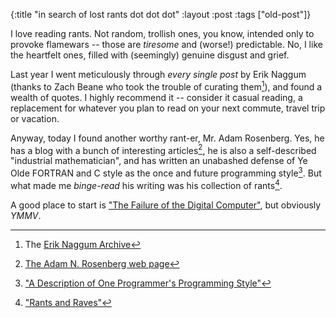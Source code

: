 {:title "in search of lost rants dot dot dot"
:layout :post
 :tags ["old-post"]}



I love reading rants. Not random, trollish ones, you know, intended only to provoke flamewars -- those are _tiresome_ and (worse!) predictable. No, I like the heartfelt ones, filled with (seemingly) genuine disgust and grief.



Last year I went meticulously through _every single post_ by Erik Naggum (thanks to Zach Beane who took the trouble of curating them[^1]), and found a wealth of quotes. I highly recommend it -- consider it casual reading, a replacement for whatever you plan to read on your next commute, travel trip or vacation.



Anyway, today I found another worthy rant-er, Mr. Adam Rosenberg. Yes, he has a blog with a bunch of interesting articles[^2], he is also a self-described "industrial mathematician", and has written an unabashed defense of Ye Olde FORTRAN and C style as the once and future programming style[^3]. But what made me _binge-read_ his writing was his collection of rants[^4].



A good place to start is ["The Failure of the Digital Computer"](http://www.the-adam.com/adam/rantrave/computers.html), but obviously _YMMV_.





[^1]: The [Erik Naggum Archive](http://xach.com/naggum/articles/)

[^2]: [The Adam N. Rosenberg web page](http://www.the-adam.com/adam/index.html)

[^3]: ["A Description of One Programmer's Programming Style"](http://www.the-adam.com/adam/rantrave/st02.pdf)

[^4]: ["Rants and Raves"](http://www.the-adam.com/adam/rantrave/)
